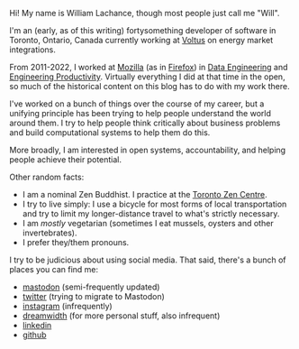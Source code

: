 Hi! My name is William Lachance, though most people just call me "Will".

I'm an (early, as of this writing) fortysomething developer of software in Toronto, Ontario, Canada currently working at [Voltus] on energy market integrations.

From 2011-2022, I worked at [Mozilla] (as in [Firefox]) in [Data Engineering] and [Engineering Productivity].
Virtually everything I did at that time in the open, so much of the historical content on this blog has to do with my work there.

I've worked on a bunch of things over the course of my career, but a unifying principle has been trying to help people understand the world around them.
I try to help people think critically about business problems and build computational systems to help them do this.

More broadly, I am interested in open systems, accountability, and helping people achieve their potential.

Other random facts:

- I am a nominal Zen Buddhist. I practice at the [Toronto Zen Centre].
- I try to live simply: I use a bicycle for most forms of local transportation and try
  to limit my longer-distance travel to what's strictly necessary.
- I am _mostly_ vegetarian (sometimes I eat mussels, oysters and other invertebrates).
- I prefer they/them pronouns.

I try to be judicious about using social media. That said, there's a bunch of places you can find me:

- [mastodon] (semi-frequently updated)
- [twitter] (trying to migrate to Mastodon)
- [instagram] (infrequently)
- [dreamwidth] (for more personal stuff, also infrequent)
- [linkedin]
- [github]

[voltus]: https://voltus.co
[mozilla]: https://mozilla.org
[firefox]: https://www.mozilla.org/firefox/
[data engineering]: https://wiki.mozilla.org/Data
[engineering productivity]: https://wiki.mozilla.org/EngineeringProductivity
[toronto zen centre]: https://torontozen.org/
[instagram]: https://instagram.com/wlach
[dreamwidth]: https://wlach.dreamwidth.org
[github]: https://github.com/wlach
[linkedin]: https://www.linkedin.com/in/wrlach/
[mastodon]: https://mastodon.social/@wlach
[twitter]: https://twitter.com/wrlach
